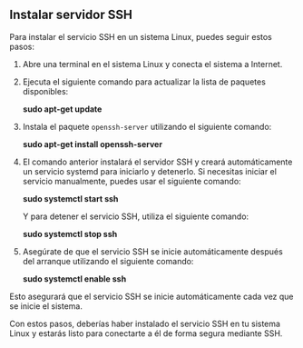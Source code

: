 ## Instalar servidor SSH

Para instalar el servicio SSH en un sistema Linux, puedes seguir estos pasos:

1. Abre una terminal en el sistema Linux y conecta el sistema a Internet.

2. Ejecuta el siguiente comando para actualizar la lista de paquetes disponibles: 

   **sudo apt-get update**


3. Instala el paquete `openssh-server` utilizando el siguiente comando:

    **sudo apt-get install openssh-server**


4. El comando anterior instalará el servidor SSH y creará automáticamente un servicio systemd para iniciarlo y detenerlo. Si necesitas iniciar el servicio manualmente, puedes usar el siguiente comando:

   **sudo systemctl start ssh**


   Y para detener el servicio SSH, utiliza el siguiente comando:

   **sudo systemctl stop ssh**


5. Asegúrate de que el servicio SSH se inicie automáticamente después del arranque utilizando el siguiente comando:

   **sudo systemctl enable ssh**


Esto asegurará que el servicio SSH se inicie automáticamente cada vez que se inicie el sistema.

Con estos pasos, deberías haber instalado el servicio SSH en tu sistema Linux y estarás listo para conectarte a él de forma segura mediante SSH.

